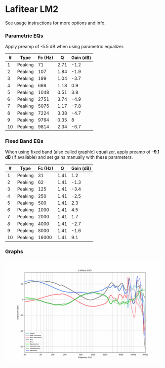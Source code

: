 # Lafitear LM2
See [usage instructions](https://github.com/jaakkopasanen/AutoEq#usage) for more options and info.

### Parametric EQs
Apply preamp of -5.5 dB when using parametric equalizer.

|   # | Type    |   Fc (Hz) |    Q |   Gain (dB) |
|-----|---------|-----------|------|-------------|
|   1 | Peaking |        71 | 2.71 |        -1.2 |
|   2 | Peaking |       107 | 1.84 |        -1.9 |
|   3 | Peaking |       199 | 1.04 |        -3.7 |
|   4 | Peaking |       698 | 1.18 |         0.9 |
|   5 | Peaking |      1048 | 0.51 |         3.8 |
|   6 | Peaking |      2751 | 3.74 |        -4.9 |
|   7 | Peaking |      5075 | 1.17 |        -7.8 |
|   8 | Peaking |      7224 | 3.38 |        -4.7 |
|   9 | Peaking |      9764 | 0.35 |         8   |
|  10 | Peaking |      9814 | 2.34 |        -6.7 |

### Fixed Band EQs
When using fixed band (also called graphic) equalizer, apply preamp of **-9.1 dB** (if available) and set gains manually with these parameters.

|   # | Type    |   Fc (Hz) |    Q |   Gain (dB) |
|-----|---------|-----------|------|-------------|
|   1 | Peaking |        31 | 1.41 |         1.2 |
|   2 | Peaking |        62 | 1.41 |        -1.3 |
|   3 | Peaking |       125 | 1.41 |        -3.4 |
|   4 | Peaking |       250 | 1.41 |        -2.5 |
|   5 | Peaking |       500 | 1.41 |         2.3 |
|   6 | Peaking |      1000 | 1.41 |         4.5 |
|   7 | Peaking |      2000 | 1.41 |         1.7 |
|   8 | Peaking |      4000 | 1.41 |        -2.7 |
|   9 | Peaking |      8000 | 1.41 |        -1.6 |
|  10 | Peaking |     16000 | 1.41 |         9.1 |

### Graphs
![](./Lafitear%20LM2.png)
